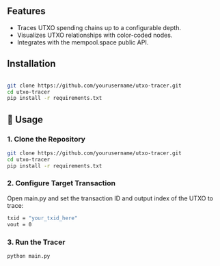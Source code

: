 ## Features

- Traces UTXO spending chains up to a configurable depth.
- Visualizes UTXO relationships with color-coded nodes.
- Integrates with the mempool.space public API.

## Installation

```bash

git clone https://github.com/yourusername/utxo-tracer.git
cd utxo-tracer
pip install -r requirements.txt
```
## 🚀 Usage

### 1. Clone the Repository

```bash
git clone https://github.com/yourusername/utxo-tracer.git
cd utxo-tracer
pip install -r requirements.txt
```
### 2. Configure Target Transaction
Open main.py and set the transaction ID and output index of the UTXO to trace:

```bash
txid = "your_txid_here"
vout = 0

```
### 3. Run the Tracer
```bash
python main.py
```
